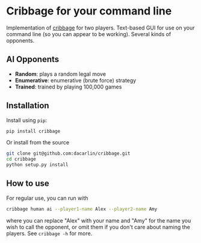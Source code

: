 # Cribbage for your command line 

Implementation of [cribbage](https://www.pagat.com/adders/crib6.html) for two players. Text-based GUI for use on your command line (so you can appear to be working). Several kinds of opponents. 

## AI Opponents 

- **Random**: plays a random legal move
- **Enumerative**: enumerative (brute force) strategy 
- **Trained**: trained by playing 100,000 games  

## Installation 

Install using `pip`:

```bash
pip install cribbage 
``` 

Or install from the source 

```bash
git clone git@github.com:dacarlin/cribbage.git
cd cribbage 
python setup.py install 
```

## How to use 

For regular use, you can run with 

```bash 
cribbage human ai --player1-name Alex --player2-name Amy
```

where you can replace "Alex" with your name and "Amy" for the name you wish to call the opponent, or omit them if you don't care about naming the players. See `cribbage -h` for more. 
